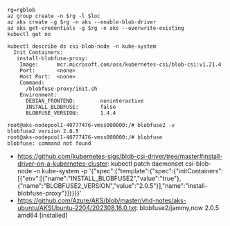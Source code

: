 ```
rg=rgblob
az group create -n $rg -l $loc
az aks create -g $rg -n aks --enable-blob-driver
az aks get-credentials -g $rg -n aks --overwrite-existing
kubectl get no

kubectl describe ds csi-blob-node -n kube-system
  Init Containers:
   install-blobfuse-proxy:
    Image:      mcr.microsoft.com/oss/kubernetes-csi/blob-csi:v1.21.4
    Port:       <none>
    Host Port:  <none>
    Command:
      /blobfuse-proxy/init.sh
    Environment:
      DEBIAN_FRONTEND:        noninteractive
      INSTALL_BLOBFUSE:       false
      BLOBFUSE_VERSION:       1.4.4

root@aks-nodepool1-40777476-vmss000000:/# blobfuse2 -v
blobfuse2 version 2.0.5
root@aks-nodepool1-40777476-vmss000000:/# blobfuse
blobfuse: command not found
```

- https://github.com/kubernetes-sigs/blob-csi-driver/tree/master#install-driver-on-a-kubernetes-cluster: kubectl patch daemonset csi-blob-node -n kube-system -p '{"spec":{"template":{"spec":{"initContainers":[{"env":[{"name":"INSTALL_BLOBFUSE2","value":"true"},{"name":"BLOBFUSE2_VERSION","value":"2.0.5"}],"name":"install-blobfuse-proxy"}]}}}}'
- https://github.com/Azure/AKS/blob/master/vhd-notes/aks-ubuntu/AKSUbuntu-2204/202308.16.0.txt: blobfuse2/jammy,now 2.0.5 amd64 [installed]
